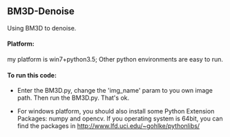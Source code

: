 ## BM3D-Denoise
Using BM3D to denoise.

#### Platform:
my platform is win7+python3.5; Other python environments are easy to run.

#### To run this code:
* Enter the BM3D.py, change the 'img_name' param to you own image path. Then run the BM3D.py. That's ok.
  	
* For windows platform, you should also install some Python Extension Packages: numpy and opencv.
  	If you operating system is 64bit, you can find the packages in http://www.lfd.uci.edu/~gohlke/pythonlibs/  
